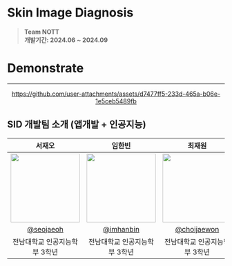 # Skin Image Diagnosis
> **Team NOTT** <br/> **개발기간: 2024.06 ~ 2024.09**

# Demonstrate
---
<div align="center">
  

https://github.com/user-attachments/assets/d7477ff5-233d-465a-b06e-1e5ceb5489fb


</div>

## SID 개발팀 소개 (앱개발 + 인공지능)

|      서재오       |          임한빈          |       최재원         |                                                                                                               
| :------------------------------------------------------------------------------: | :---------------------------------------------------------------------------------------------------------------------------------------------------: | :---------------------------------------------------------------------------------------------------------------------------------------------------------------------------------------------------: | 
|   <img width="160px" src="https://avatars.githubusercontent.com/u/90062866?v=4" />    |                      <img width="160px" src="https://avatars.githubusercontent.com/u/123966795?v=4" />    |                   <img width="160px" src="https://avatars.githubusercontent.com/u/95406268?v=4"/>   |
|   [@seojaeoh](https://github.com/seojaeohcode)   |    [@imhanbin](https://github.com/Hanbeeen)  | [@choijaewon](https://github.com/ppre1ude)  |
| 전남대학교 인공지능학부 3학년 | 전남대학교 인공지능학부 3학년 | 전남대학교 인공지능학부 3학년 |
